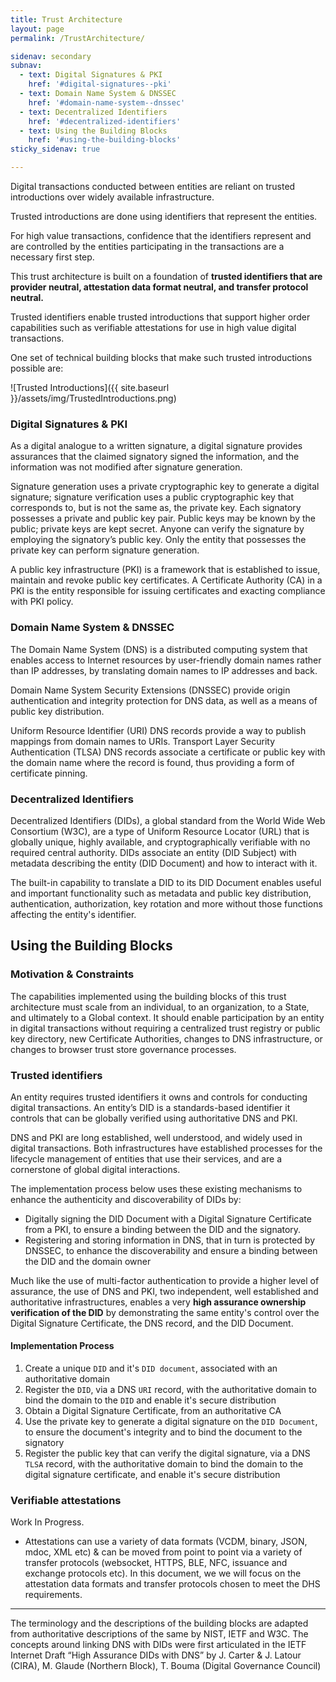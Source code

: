 ```yaml
---
title: Trust Architecture
layout: page
permalink: /TrustArchitecture/

sidenav: secondary
subnav:
  - text: Digital Signatures & PKI
    href: '#digital-signatures--pki' 
  - text: Domain Name System & DNSSEC
    href: '#domain-name-system--dnssec'
  - text: Decentralized Identifiers
    href: '#decentralized-identifiers'
  - text: Using the Building Blocks
    href: '#using-the-building-blocks'
sticky_sidenav: true

---
```


Digital transactions conducted between entities are reliant on trusted introductions over widely available infrastructure.

Trusted introductions are done using identifiers that represent the entities.

For high value transactions, confidence that the identifiers represent and are controlled by the entities participating in the transactions are a necessary first step.

This trust architecture is built on a foundation of **trusted identifiers that are provider neutral, attestation data format neutral, and transfer protocol neutral.** 

<div class="usa-alert usa-alert--info usa-alert--slim">
  <div class="usa-alert__body">
    <p class="usa-alert__text">
      Trusted identifiers enable trusted introductions that support higher order capabilities such as verifiable attestations for use in high value digital transactions.
    </p>
  </div>
</div>

One set of technical building blocks that make such trusted introductions possible are:

![Trusted Introductions]({{ site.baseurl }}/assets/img/TrustedIntroductions.png)


### Digital Signatures & PKI

As a digital analogue to a written signature, a digital signature provides assurances that the claimed signatory signed the information, and the information was not modified after signature generation.

Signature generation uses a private cryptographic key to generate a digital signature; signature verification uses a public cryptographic key that corresponds to, but is not the same as, the private key. Each signatory possesses a private and public key pair. Public keys may be known by the public; private keys are kept secret. Anyone can verify the signature by employing the signatory’s public key. Only the entity that possesses the private key can perform signature generation.

A public key infrastructure (PKI) is a framework that is established to issue, maintain and revoke public key certificates. A Certificate Authority (CA) in a PKI is the entity responsible for issuing certificates and exacting compliance with PKI policy.

### Domain Name System & DNSSEC

The Domain Name System (DNS) is a distributed computing system that enables access to Internet resources by user-friendly domain names rather than IP addresses, by translating domain names to IP addresses and back.

Domain Name System Security Extensions (DNSSEC) provide origin authentication and integrity protection for DNS data, as well as a means of public key distribution.

Uniform Resource Identifier (URI) DNS records provide a way to publish mappings from domain names to URIs. Transport Layer Security Authentication (TLSA) DNS records associate a certificate or public key with the domain name where the record is found, thus providing a form of certificate pinning.

### Decentralized Identifiers

Decentralized Identifiers (DIDs), a global standard from the World Wide Web Consortium (W3C), are a type of Uniform Resource Locator (URL) that is globally unique, highly available, and cryptographically verifiable with no required central authority. DIDs associate an entity (DID Subject) with metadata describing the entity (DID Document) and how to interact with it.

The built-in capability to translate a DID to its DID Document enables useful and important functionality such as metadata and public key distribution, authentication, authorization, key rotation and more without those functions affecting the entity's identifier.

## Using the Building Blocks

### Motivation & Constraints

The capabilities implemented using the building blocks of this trust architecture must scale from an individual, to an organization, to a State, and ultimately to a Global context. It should enable participation by an entity in digital transactions without requiring a centralized trust registry or public key directory, new Certificate Authorities, changes to DNS infrastructure, or changes to browser trust store governance processes.

### Trusted identifiers

An entity requires trusted identifiers it owns and controls for conducting digital transactions. An entity’s DID is a standards-based identifier it controls that can be globally verified using authoritative DNS and PKI.

DNS and PKI are long established, well understood, and widely used in digital transactions. Both infrastructures have established processes for the lifecycle management of entities that use their services, and are a cornerstone of global digital interactions.

The implementation process below uses these existing mechanisms to enhance the authenticity and discoverability of DIDs by:

- Digitally signing the DID Document with a Digital Signature Certificate from a PKI, to ensure a binding between the DID and the signatory.
- Registering and storing information in DNS, that in turn is protected by DNSSEC, to enhance the discoverability and ensure a binding between the DID and the domain owner

Much like the use of multi-factor authentication to provide a higher level of assurance, the use of DNS and PKI, two independent, well established and authoritative infrastructures, enables a very **high assurance ownership verification of the DID** by demonstrating the same entity's control over the Digital Signature Certificate, the DNS record, and the DID Document.

#### Implementation Process

1.  Create a unique `DID` and it's `DID document`, associated with an authoritative domain
2.  Register the `DID`, via a DNS `URI` record, with the authoritative domain to bind the domain to the `DID` and enable it's secure distribution
3.  Obtain a Digital Signature Certificate, from an authoritative CA
4.  Use the private key to generate a digital signature on the `DID Document`, to ensure the document's integrity and to bind the document to the signatory
5.  Register the public key that can verify the digital signature, via a DNS `TLSA` record, with the authoritative domain to bind the domain to the digital signature certificate, and enable it's secure distribution

### Verifiable attestations 

<div class="usa-alert usa-alert--warning usa-alert--slim">
  <div class="usa-alert__body">
    <p class="usa-alert__text">
      Work In Progress.
    </p>
  </div>
</div>

- Attestations can use a variety of data formats (VCDM, binary, JSON, mdoc, XML etc) & can be moved from point to point via a variety of transfer protocols (websocket, HTTPS, BLE, NFC, issuance and exchange protocols etc). In this document, we we will focus on the attestation data formats and transfer protocols chosen to meet the DHS requirements.

* * *
The terminology and the descriptions of the building blocks are adapted from authoritative descriptions of the same by NIST, IETF and W3C. The concepts around linking DNS with DIDs were first articulated in the IETF Internet Draft “High Assurance DIDs with DNS” by J. Carter & J. Latour (CIRA), M. Glaude (Northern Block), T. Bouma (Digital Governance Council)